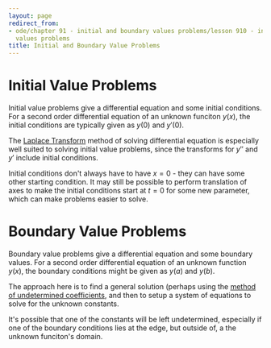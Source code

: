 ```yaml
---
layout: page
redirect_from:
- ode/chapter 91 - initial and boundary values problems/lesson 910 - initial and boundary
  values problems
title: Initial and Boundary Value Problems
---
```


# Initial Value Problems

Initial value problems give a differential equation and some initial conditions. For a second order differential equation of an unknown funciton $y(x)$, the initial conditions are typically given as $y(0)$ and $y'(0)$.

The [Laplace Transform](../chapter%2005%20-%20operators%20and%20laplace%20transforms/lesson%2027%20-%20the%20laplace%20transform%20and%20gamma%20function.html) method of solving differential equation is especially well suited to solving initial value problems, since the transforms for $y''$ and $y'$ include initial conditions.

Initial conditions don't always have to have $x=0$ - they can have some other starting condition. It may still be possible to perform translation of axes to make the initial conditions start at $t=0$ for some new parameter, which can make problems easier to solve.

# Boundary Value Problems

Boundary value problems give a differential equation and some boundary values. For a second order differential equation of an unknown function $y(x)$, the boundary conditions might be given as $y(a)$ and $y(b)$.

The approach here is to find a general solution (perhaps using the [method of undetermined coefficients](../chapter%2004%20-%20linear%20differential%20equations%20of%20order%20greater%20than%20one/lesson%2021%20-%20solution%20of%20the%20nonhomogeneous%20linear%20differential%20equation%20of%20order%20n%20with%20constant%20coefficients.html), and then to setup a system of equations to solve for the unknown constants.

It's possible that one of the constants will be left undetermined, especially if one of the boundary conditions lies at the edge, but outside of, a the unknown funciton's domain.
